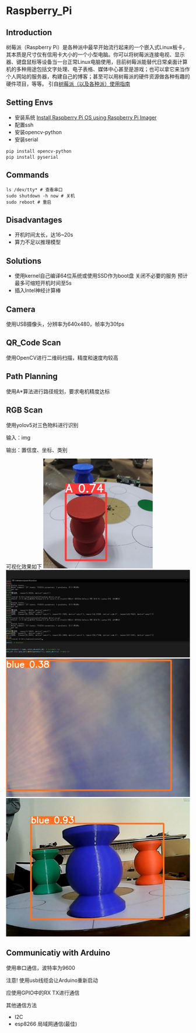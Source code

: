 # Raspberry_Pi

## Introduction

树莓派（Raspberry Pi）是各种派中最早开始流行起来的一个嵌入式Linux板卡，其本质是尺寸仅有信用卡大小的一个小型电脑。你可以将树莓派连接电视、显示器、键盘鼠标等设备当一台正常Linux电脑使用，目前树莓派能替代日常桌面计算机的多种用途包括文字处理、电子表格、媒体中心甚至是游戏；也可以拿它来当作个人网站的服务器，构建自己的博客；甚至可以用树莓派的硬件资源做各种有趣的硬件项目，等等。 引自[树莓派（以及各种派）使用指南](https://zhuanlan.zhihu.com/p/77585297)

## Setting Envs

 - 安装系统 [Install Raspberry Pi OS using Raspberry Pi Imager](https://www.raspberrypi.com/software/)
 - 配置ssh
 - 安装opencv-python
 - 安装serial
  ```shell
  pip install opencv-python
  pip install pyserial
```

## Commands

```shell
ls /dev/tty* # 查看串口
sudo shutdown -h now # 关机
sudo reboot # 重启
```

## Disadvantages

- 开机时间太长，达16~20s
- 算力不足以推理模型

## Solutions

- 使用kernel自己编译64位系统或使用SSD作为boot盘 关闭不必要的服务 预计最多可缩短开机时间至5s
- 插入Intel神经计算棒


## Camera

使用USB摄像头，分辨率为640x480，帧率为30fps

## QR_Code Scan
使用OpenCV进行二维码扫描，精度和速度均较高

## Path Planning
使用A*算法进行路径规划，要求电机精度达标

## RGB Scan
使用yolov5对三色物料进行识别

输入：img

输出：置信度、坐标、类别

可视化效果如下
![rgb_scan](../../IMG/0.jpg)
![rgb_scan](../../IMG/1.jpg)
![rgb_scan](../../IMG/2.jpg)
![rgb_scan](../../IMG/3.jpg)


## Communicatiy with Arduino

使用串口通信，波特率为9600

注意! 使用usb线缆会让Arduino重新启动

应使用GPIO中的RX TX进行通信

其他通信方法
- I2C
- esp8266 局域网通信(最佳)

